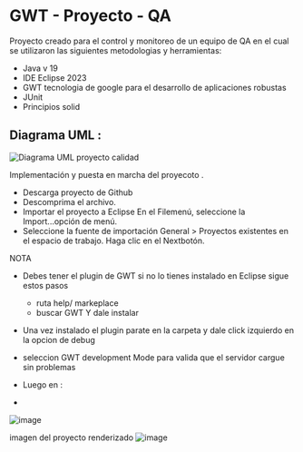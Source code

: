 # GWT - Proyecto - QA


Proyecto creado para el control y monitoreo de un equipo de QA en el cual se utilizaron las siguientes metodologias y herramientas:

*  Java v 19
*  IDE Eclipse 2023
*  GWT tecnologia de google para el desarrollo de aplicaciones robustas 
*  JUnit
*  Principios solid 


## Diagrama UML :

![Diagrama UML proyecto calidad ](https://github.com/Jaime-U-Lopez/gwt-proyecto-QA/assets/50783391/5e80e425-fb53-4cc3-be3c-4c21b80cee13)


Implementación y puesta en marcha del proyecoto .

- Descarga proyecto de Github
- Descomprima el archivo.
- Importar el proyecto a Eclipse
En el Filemenú, seleccione la Import...opción de menú.
- Seleccione la fuente de importación General > Proyectos existentes en el espacio de trabajo. Haga clic en el Nextbotón.


NOTA 
- Debes tener el plugin de GWT si no lo tienes instalado en Eclipse sigue estos pasos
    * ruta help/ markeplace
    * buscar   GWT Y dale instalar 
 
 - Una vez instalado el plugin parate en la carpeta y dale click izquierdo en la opcion de debug 
 - seleccion GWT development Mode para valida que el servidor cargue sin problemas
 - Luego en :
 - 
![image](https://github.com/Jaime-U-Lopez/gwt-proyecto-QA/assets/50783391/822e84c3-758f-4868-a77d-b6d90e6ffac7)


imagen del proyecto renderizado
![image](https://github.com/Jaime-U-Lopez/gwt-proyecto-QA/assets/50783391/f9b784a8-677e-4e03-9fe1-6d26ee1ffabe)

